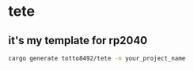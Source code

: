 # tete

## it's my template for rp2040

```bash
cargo generate totto8492/tete -n your_project_name
```
